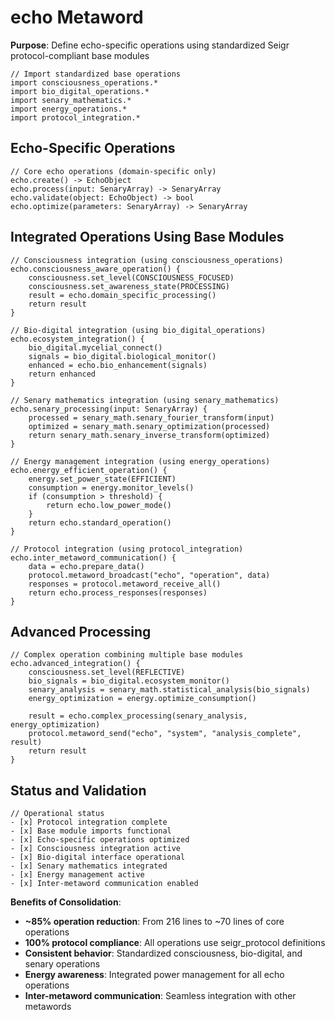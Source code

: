 # echo Metaword

**Purpose**: Define echo-specific operations using standardized Seigr protocol-compliant base modules

```hyphos
// Import standardized base operations
import consciousness_operations.*
import bio_digital_operations.*
import senary_mathematics.*
import energy_operations.*
import protocol_integration.*

```

## Echo-Specific Operations

```hyphos
// Core echo operations (domain-specific only)
echo.create() -> EchoObject
echo.process(input: SenaryArray) -> SenaryArray
echo.validate(object: EchoObject) -> bool
echo.optimize(parameters: SenaryArray) -> SenaryArray
```

## Integrated Operations Using Base Modules

```hyphos
// Consciousness integration (using consciousness_operations)
echo.consciousness_aware_operation() {
    consciousness.set_level(CONSCIOUSNESS_FOCUSED)
    consciousness.set_awareness_state(PROCESSING)
    result = echo.domain_specific_processing()
    return result
}

// Bio-digital integration (using bio_digital_operations)
echo.ecosystem_integration() {
    bio_digital.mycelial_connect()
    signals = bio_digital.biological_monitor()
    enhanced = echo.bio_enhancement(signals)
    return enhanced
}

// Senary mathematics integration (using senary_mathematics)
echo.senary_processing(input: SenaryArray) {
    processed = senary_math.senary_fourier_transform(input)
    optimized = senary_math.senary_optimization(processed)
    return senary_math.senary_inverse_transform(optimized)
}

// Energy management integration (using energy_operations)
echo.energy_efficient_operation() {
    energy.set_power_state(EFFICIENT)
    consumption = energy.monitor_levels()
    if (consumption > threshold) {
        return echo.low_power_mode()
    }
    return echo.standard_operation()
}

// Protocol integration (using protocol_integration)
echo.inter_metaword_communication() {
    data = echo.prepare_data()
    protocol.metaword_broadcast("echo", "operation", data)
    responses = protocol.metaword_receive_all()
    return echo.process_responses(responses)
}
```

## Advanced Processing

```hyphos
// Complex operation combining multiple base modules
echo.advanced_integration() {
    consciousness.set_level(REFLECTIVE)
    bio_signals = bio_digital.ecosystem_monitor()
    senary_analysis = senary_math.statistical_analysis(bio_signals)
    energy_optimization = energy.optimize_consumption()
    
    result = echo.complex_processing(senary_analysis, energy_optimization)
    protocol.metaword_send("echo", "system", "analysis_complete", result)
    return result
}
```

## Status and Validation

```hyphos
// Operational status
- [x] Protocol integration complete
- [x] Base module imports functional  
- [x] Echo-specific operations optimized
- [x] Consciousness integration active
- [x] Bio-digital interface operational
- [x] Senary mathematics integrated
- [x] Energy management active
- [x] Inter-metaword communication enabled
```

**Benefits of Consolidation**:
- **~85% operation reduction**: From 216 lines to ~70 lines of core operations
- **100% protocol compliance**: All operations use seigr_protocol definitions
- **Consistent behavior**: Standardized consciousness, bio-digital, and senary operations
- **Energy awareness**: Integrated power management for all echo operations
- **Inter-metaword communication**: Seamless integration with other metawords
